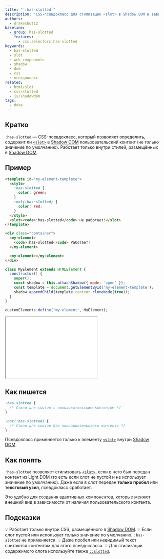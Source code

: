 ```yaml
---
title: "`:has-slotted`"
description: "CSS-псевдокласс для стилизации <slot> в Shadow DOM в зависимости от наличия пользовательского контента."
authors:
  - drakesbot12
baseline:
  - group: has-slotted
    features:
      - css.selectors.has-slotted
keywords:
  - has-slotted
  - slot
  - web-components
  - shadow
  - dom
  - css
  - псевдокласс
related:
  - html/slot
  - css/slotted
  - js/shadowdom
tags:
  - doka
---
```


## Кратко

`:has-slotted` — CSS-псевдокласс, который позволяет определить, содержит ли [`<slot>`](/html/slot/) в [Shadow DOM](/js/shadowdom/) пользовательский контент (не только значение по умолчанию). Работает только внутри стилей, размещённых в [Shadow DOM](/js/shadowdom/).

## Пример

```html
<template id="my-element-template">
  <style>
    :has-slotted {
      color: green;
    }
    :not(:has-slotted) {
      color: red;
    }
  </style>
  <slot><code>:has-slotted</code> Не работает!</slot>
</template>

<div class="container">
  <my-element>
    <code>:has-slotted</code> Работает!
  </my-element>

  <my-element></my-element>
</div>
```

```js
class MyElement extends HTMLElement {
  constructor() {
    super();
    const shadow = this.attachShadow({ mode: 'open' });
    const template = document.getElementById('my-element-template');
    shadow.appendChild(template.content.cloneNode(true));
  }
}

customElements.define('my-element', MyElement);
```

<iframe title=":has-slotted — пример" src="demos/basic/" height="200"></iframe>

## Как пишется

```css
:has-slotted {
  /* Стили для слотов с пользовательским контентом */
}

:not(:has-slotted) {
  /* Стили для слотов без пользовательского контента */
}
```

Псевдокласс применяется только к элементу [`<slot>`](/html/slot/) внутри [Shadow DOM](/js/shadowdom/).

## Как понять

`:has-slotted` позволяет стилизовать [`<slot>`](/html/slot/), если в него был передан контент из Light DOM (то есть если слот не пустой и не использует значение по умолчанию). Даже если в слот передан **только пробел** или **текстовый узел**, псевдокласс сработает.

Это удобно для создания адаптивных компонентов, которые меняют внешний вид в зависимости от наличия пользовательского контента.

## Подсказки

💡 Работает только внутри CSS, размещённого в [Shadow DOM](/js/shadowdom/).
💡 Если слот пустой или использует только значение по умолчанию, `:has-slotted` не применяется.
💡 Даже пробел или невидимый текст считаются контентом для этого псевдокласса.
💡 Для стилизации содержимого слота используйте также [`::slotted`](/css/slotted/).
